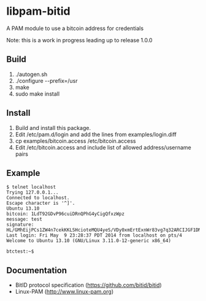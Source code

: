 libpam-bitid
============

A PAM module to use a bitcoin address for credentials

Note: this is a work in progress leading up to release 1.0.0

## Build

1. ./autogen.sh
2. ./configure --prefix=/usr
3. make
4. sudo make install

## Install

1. Build and install this package.
2. Edit /etc/pam.d/login and add the lines from examples/login.diff
3. cp examples/bitcoin.access /etc/bitcoin.access
4. Edit /etc/bitcoin.access and include list of allowed address/username pairs

## Example
```
$ telnet localhost
Trying 127.0.0.1...
Connected to localhost.
Escape character is '^]'.
Ubuntu 13.10
bitcoin: 1LdT92GDvP96cuiDRnQPhG4yCigQfxzWpz
message: test
signature: HL/GMhEijPCs1ZW4n7cekKKLSHcioteMQU4yeS/VDy0xmErtExnWr83vg7q32ARCIJGF1DMQZfl/L4dYm2Z7MuU=
Last login: Fri May  9 23:28:37 PDT 2014 from localhost on pts/4
Welcome to Ubuntu 13.10 (GNU/Linux 3.11.0-12-generic x86_64)
 
btctest:~$
```

## Documentation
* BitID protocol specification (https://github.com/bitid/bitid)
* Linux-PAM (http://www.linux-pam.org)
